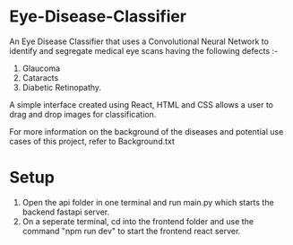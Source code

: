 ﻿# Eye-Disease-Classifier

An Eye Disease Classifier that uses a Convolutional Neural Network to identify and segregate medical eye scans having the following defects :- 
1. Glaucoma
2. Cataracts
3. Diabetic Retinopathy.
   
A simple interface created using React, HTML and CSS allows a user to drag and drop images for classification.

For more information on the background of the diseases and potential use cases of this project, refer to Background.txt

# Setup

1. Open the api folder in one terminal and run main.py which starts the backend fastapi server.
2. On a seperate terminal, cd into the frontend folder and use the command "npm run dev" to start the frontend react server.
